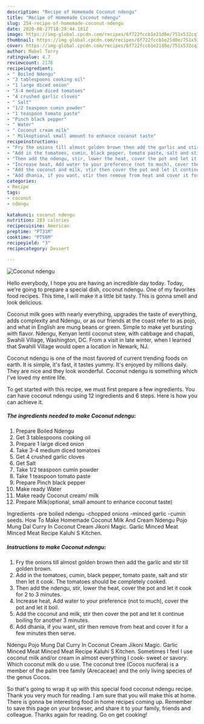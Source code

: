 ```yaml
---
description: "Recipe of Homemade Coconut ndengu"
title: "Recipe of Homemade Coconut ndengu"
slug: 254-recipe-of-homemade-coconut-ndengu
date: 2020-08-27T18:29:44.181Z
image: https://img-global.cpcdn.com/recipes/6f722fccb1e21d0e/751x532cq70/coconut-ndengu-recipe-main-photo.jpg
thumbnail: https://img-global.cpcdn.com/recipes/6f722fccb1e21d0e/751x532cq70/coconut-ndengu-recipe-main-photo.jpg
cover: https://img-global.cpcdn.com/recipes/6f722fccb1e21d0e/751x532cq70/coconut-ndengu-recipe-main-photo.jpg
author: Mabel Terry
ratingvalue: 4.7
reviewcount: 2176
recipeingredient:
- " Boiled Ndengu"
- "3 tablespoons cooking oil"
- "1 large diced onion"
- "3-4 medium diced tomatoes"
- "4 crushed garlic cloves"
- " Salt"
- "1/2 teaspoon cumin powder"
- "1 teaspoon tomato paste"
- "Pinch black pepper"
- " Water"
- " Coconut cream milk"
- " Milkoptional small amount to enhance coconut taste"
recipeinstructions:
- "Fry the onions till almost golden brown then add the garlic and stir till golden brown."
- "Add in the tomatoes, cumin, black pepper, tomato paste, salt and stir then let it cook. The tomatoes should be completely cooked."
- "Then add the ndengu, stir, lower the heat, cover the pot and let it cook for 2 to 3 minutes."
- "Increase heat, Add water to your preference (not to much), cover the pot and let it boil."
- "Add the coconut and milk, stir then cover the pot and let it continue boiling for another 3 minutes."
- "Add dhania, if you want, stir then remove from heat and cover it for a few minutes then serve."
categories:
- Recipe
tags:
- coconut
- ndengu

katakunci: coconut ndengu 
nutrition: 283 calories
recipecuisine: American
preptime: "PT31M"
cooktime: "PT56M"
recipeyield: "3"
recipecategory: Dessert

---
```



![Coconut ndengu](https://img-global.cpcdn.com/recipes/6f722fccb1e21d0e/751x532cq70/coconut-ndengu-recipe-main-photo.jpg)

Hello everybody, I hope you are having an incredible day today. Today, we're going to prepare a special dish, coconut ndengu. One of my favorites food recipes. This time, I will make it a little bit tasty. This is gonna smell and look delicious.

Coconut milk goes with nearly everything, upgrades the taste of everything, adds complexity and Ndengu, or as our friends at the coast refer to as pojo, and what in English are mung beans or green. Simple to make yet bursting with flavor. Ndengu, Kenyan lentil coconut stew, with cabbage and chapati, Swahili Village, Washington, DC. From a visit in late winter, when I learned that Swahili Village would open a location in Newark, NJ.

Coconut ndengu is one of the most favored of current trending foods on earth. It is simple, it's fast, it tastes yummy. It's enjoyed by millions daily. They are nice and they look wonderful. Coconut ndengu is something which I've loved my entire life.


To get started with this recipe, we must first prepare a few ingredients. You can have coconut ndengu using 12 ingredients and 6 steps. Here is how you can achieve it.

<!--inarticleads1-->

##### The ingredients needed to make Coconut ndengu:

1. Prepare  Boiled Ndengu
1. Get 3 tablespoons cooking oil
1. Prepare 1 large diced onion
1. Take 3-4 medium diced tomatoes
1. Get 4 crushed garlic cloves
1. Get  Salt
1. Take 1/2 teaspoon cumin powder
1. Take 1 teaspoon tomato paste
1. Prepare Pinch black pepper
1. Make ready  Water
1. Make ready  Coconut cream/ milk
1. Prepare  Milk(optional, small amount to enhance coconut taste)


Ingredients -pre boiled ndengu -chopped onions -minced garlic -cumin seeds. How To Make Homemade Coconut Milk And Cream Ndengu Pojo Mung Dal Curry In Coconut Cream Jikoni Magic. Garlic Minced Meat Minced Meat Recipe Kaluhi S Kitchen. 

<!--inarticleads2-->

##### Instructions to make Coconut ndengu:

1. Fry the onions till almost golden brown then add the garlic and stir till golden brown.
1. Add in the tomatoes, cumin, black pepper, tomato paste, salt and stir then let it cook. The tomatoes should be completely cooked.
1. Then add the ndengu, stir, lower the heat, cover the pot and let it cook for 2 to 3 minutes.
1. Increase heat, Add water to your preference (not to much), cover the pot and let it boil.
1. Add the coconut and milk, stir then cover the pot and let it continue boiling for another 3 minutes.
1. Add dhania, if you want, stir then remove from heat and cover it for a few minutes then serve.


Ndengu Pojo Mung Dal Curry In Coconut Cream Jikoni Magic. Garlic Minced Meat Minced Meat Recipe Kaluhi S Kitchen. Sometimes I feel I use coconut milk and/or cream in almost everything I cook- sweet or savory. Which coconut milk do u use. The coconut tree (Cocos nucifera) is a member of the palm tree family (Arecaceae) and the only living species of the genus Cocos. 

So that's going to wrap it up with this special food coconut ndengu recipe. Thank you very much for reading. I am sure that you will make this at home. There is gonna be interesting food in home recipes coming up. Remember to save this page on your browser, and share it to your family, friends and colleague. Thanks again for reading. Go on get cooking!
